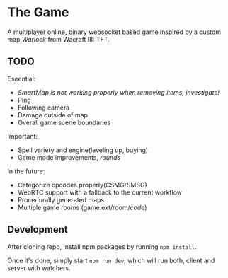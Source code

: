 The Game
=======
A multiplayer online, binary websocket based game inspired by a custom map _Warlock_ from Wacraft III: TFT.

## TODO

Eseential:
 * *SmartMap is not working properly when removing items, investigate!*
 * Ping
 * Following camera
 * Damage outside of map
 * Overall game scene boundaries

Important:
 * Spell variety and engine(leveling up, buying)
 * Game mode improvements, *rounds*

In the future:
 * Categorize opcodes properly(CSMG/SMSG)
 * WebRTC support with a fallback to the current workflow
 * Procedurally generated maps
 * Multiple game rooms (game.ext/room/_code_)

## Development

After cloning repo, install npm packages by running `npm install`.

Once it's done, simply start `npm run dev`, which will run both, client and server with watchers.